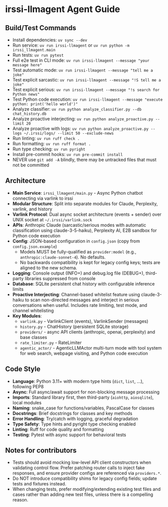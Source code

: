 # irssi-llmagent Agent Guide

## Build/Test Commands
- Install dependencies: `uv sync --dev`
- Run service: `uv run irssi-llmagent` or `uv run python -m irssi_llmagent.main`
- Run tests: `uv run pytest`
- Full e2e test in CLI mode: `uv run irssi-llmagent --message "your message here"`
- Test automatic mode: `uv run irssi-llmagent --message "tell me a joke"`
- Test explicit sarcastic: `uv run irssi-llmagent --message "!S tell me a joke"`
- Test explicit serious: `uv run irssi-llmagent --message "!s search for Python news"`
- Test Python code execution: `uv run irssi-llmagent --message "execute python: print('hello world')"`
- Analyze classifier: `uv run python analyze_classifier.py --db chat_history.db`
- Analyze proactive interjecting: `uv run python analyze_proactive.py --limit 20`
- Analyze proactive with logs: `uv run python analyze_proactive.py --logs ~/.irssi/logs/ --limit 50 --exclude-news`
- Run linting: `uv run ruff check .`
- Run formatting: `uv run ruff format .`
- Run type checking: `uv run pyright`
- Install pre-commit hooks: `uv run pre-commit install`
- NEVER use `git add -A` blindly, there may be untracked files that must not be committed

## Architecture
- **Main Service**: `irssi_llmagent/main.py` - Async Python chatbot connecting via varlink to irssi
- **Modular Structure**: Split into separate modules for Claude, Perplexity, varlink, and history
- **Varlink Protocol**: Dual async socket architecture (events + sender) over UNIX socket at `~/.irssi/varlink.sock`
- **APIs**: Anthropic Claude (sarcastic/serious modes with automatic classification using claude-3-5-haiku), Perplexity AI, E2B sandbox for Python code execution
- **Config**: JSON-based configuration in `config.json` (copy from `config.json.example`)
  - Models MUST be fully-qualified as `provider:model` (e.g., `anthropic:claude-sonnet-4`). No defaults.
  - No backwards compatibility is kept for legacy config keys; tests are aligned to the new schema.
- **Logging**: Console output (INFO+) and debug.log file (DEBUG+), third-party libraries suppressed from console
- **Database**: SQLite persistent chat history with configurable inference limits
- **Proactive Interjecting**: Channel-based whitelist feature using claude-3-haiku to scan non-directed messages and interject in serious conversations when useful. Includes rate limiting, test mode, and channel whitelisting
- **Key Modules**:
  - `varlink.py` - VarlinkClient (events), VarlinkSender (messages)
  - `history.py` - ChatHistory (persistent SQLite storage)
  - `providers/` - async API clients (anthropic, openai, perplexity) and base classes
  - `rate_limiter.py` - RateLimiter
  - `agentic_actor/` - AgenticLLMActor multi-turn mode with tool system for web search, webpage visiting, and Python code execution

## Code Style
- **Language**: Python 3.11+ with modern type hints (`dict`, `list`, ...), following PEP8
- **Async**: Full async/await support for non-blocking message processing
- **Imports**: Standard library first, then third-party (`aiohttp`, `aiosqlite`), local modules
- **Naming**: snake_case for functions/variables, PascalCase for classes
- **Docstrings**: Brief docstrings for classes and key methods
- **Error Handling**: Try/catch with logging, graceful degradation
- **Type Safety**: Type hints and pyright type checking enabled
- **Linting**: Ruff for code quality and formatting
- **Testing**: Pytest with async support for behavioral tests

## Notes for contributors
- Tests should avoid mocking low-level API client constructors when validating control flow. Prefer patching router calls to inject fake responses, and ensure provider configs are referenced via `providers.*`.
- Do NOT introduce compatibility shims for legacy config fields; update tests and fixtures instead.
- When changing tests, prefer modifying/extending existing test files and cases rather than adding new test files, unless there is a compelling reason.
